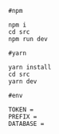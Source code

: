 ``#npm``
```
npm i
cd src
npm run dev
```
``#yarn``
```
yarn install
cd src
yarn dev
```
``#env``
```
TOKEN =
PREFIX =
DATABASE =
```
